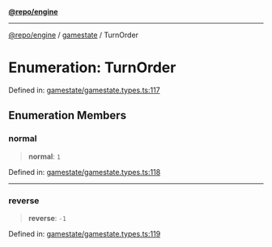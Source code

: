 [**@repo/engine**](../../README.md)

***

[@repo/engine](../../modules.md) / [gamestate](../README.md) / TurnOrder

# Enumeration: TurnOrder

Defined in: [gamestate/gamestate.types.ts:117](https://github.com/alexqguo/drinking-board-game-v3/blob/7f2d27c7cff47bd1f99b310eade07186901fdb07/packages/engine/src/gamestate/gamestate.types.ts#L117)

## Enumeration Members

### normal

> **normal**: `1`

Defined in: [gamestate/gamestate.types.ts:118](https://github.com/alexqguo/drinking-board-game-v3/blob/7f2d27c7cff47bd1f99b310eade07186901fdb07/packages/engine/src/gamestate/gamestate.types.ts#L118)

***

### reverse

> **reverse**: `-1`

Defined in: [gamestate/gamestate.types.ts:119](https://github.com/alexqguo/drinking-board-game-v3/blob/7f2d27c7cff47bd1f99b310eade07186901fdb07/packages/engine/src/gamestate/gamestate.types.ts#L119)
